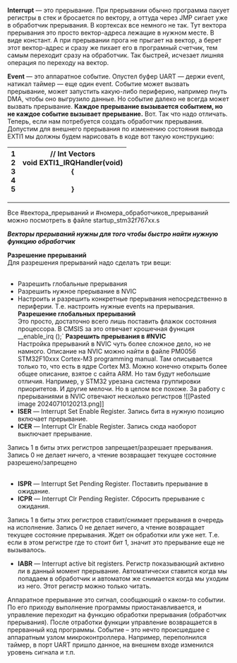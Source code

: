 **Interrupt** — это прерывание. При прерывании обычно программа пакует регистры в стек и бросается по вектору, а оттуда через JMP сигает уже в обработчик прерывания. В кортексах все немного не так. Тут вектора прерывания это просто вектор-адреса лежащие в нужном месте. В виде констант. А при прерывании прога не прыгает на вектор, а берет этот вектор-адрес и сразу же пихает его в програмный счетчик, тем самым переходит сразу на обработчик. Так быстрей, исчезает лишняя операция по переходу на вектор.  

**Event** — это аппаратное событие. Опустел буфер UART — держи event, натикал таймер — еще один event. Событие может вызвать прерывание, может запустить какую-либо периферию, например пнуть DMA, чтобы оно выгрузило данные. Но событие далеко не всегда может вызвать прерывание. **Каждое прерывание вызывается событием, но не каждое событие вызывает прерывание.** Вот. Так что надо отличать.
Теперь, если нам потребуется создать обработчик прерывания. Допустим для внешнего прерывания по изменению состояния вывода EXTI1 мы должны будем нарисовать в коде вот такую конструкцию:

| 1<br>2<br>3<br>4<br>5 | // Int Vectors<br>void EXTI1_IRQHandler(void)<br>{<br> <br>} |
| --------------------- | ------------------------------------------------------------ |

------------------------------------------------------
Все #вектора_прерываний и #номера_обработчиков_прерываний можно посмотреть в файле startup_stm32f767xx.s

***Векторы прерываний нужны для того чтобы быстро найти нужную функцию обработчик***

**Разрешение прерываний**  
Для разрешения прерываний надо сделать три вещи:  
 
- Разрешить глобальные прерывания
- Разрешить нужное прерывание в NVIC
- Настроить и разрешить конкретные прерывания непосредственно в периферии. Т.е. настроить нужные events на прерывания.
**Разрешение глобальных прерываний**  
Это просто, достаточно всего лишь поставить флажок состояния процессора. В CMSIS за это отвечает крошечная функция`
`__enable_irq ();`
**Разрешить прерывания в #NVIC**  
Настройка прерываний в NVIC чуть более сложное дело, но не намного. Описание на NVIC можно найти в файле PM0056 STM32F10xxx Cortex-M3 programming manual. Там описывается только то, что есть в ядре Cortex M3. Можно конечно открыть более общее описание, взятое с сайта ARM. Но там будут небольшие отличия. Например, у STM32 урезана система группировки приоритетов. И другие мелочи. Но в целом все похоже.
За работу с прерываниями в NVIC отвечают несколько регистров
![[Pasted image 20240710120213.png]]
- **ISER** — Interrupt Set Enable Register. Запись бита в нужную позицию включает прерывание.
- **ICER** — Interrupt Clr Enable Register. Запись сюда наоборот выключает прерывание.

Запись 1 в биты этих регистров запрещает/разрешает прерывания. Запись 0 не делает ничего, а чтение возвращает текущее состояние разрешено/запрещено  
 

- **ISPR** — Interrupt Set Pending Register. Поставить прерывание в ожидание.
- **IСPR** — Interrupt Clr Pending Register. Сбросить прерывание с ожидания.

Запись 1 в биты этих регистров ставит/снимает прерывания в очередь на исполнение. Запись 0 не делает ничего, а чтение возвращает текущее состояние прерывания. Ждет он обработки или уже нет. Т.е. если в этом регистре где то стоит бит 1, значит это прерывание еще не вызывалось.

- **IABR** — Interrupt active bit registers. Регистр показывающий активно ли в данный момент прерывание. Автоматически ставится когда мы попадаем в обработчик и автоматом же снимается когда мы уходим из него. Этот регистр можно только читать.

Аппаратное прерывание это сигнал, сообщающий о каком-то событии. По его приходу выполнение программы приостанавливается, и управление переходит на функцию обработки прерывания (обработчик прерывания). После отработки функции управление возвращается в прерванный код программы.
Событие – это нечто происшедшее с аппаратным узлом микроконтроллера. Например, переполнился таймер, в порт UART пришло данное, на внешнем входе изменился уровень сигнала и т.п.